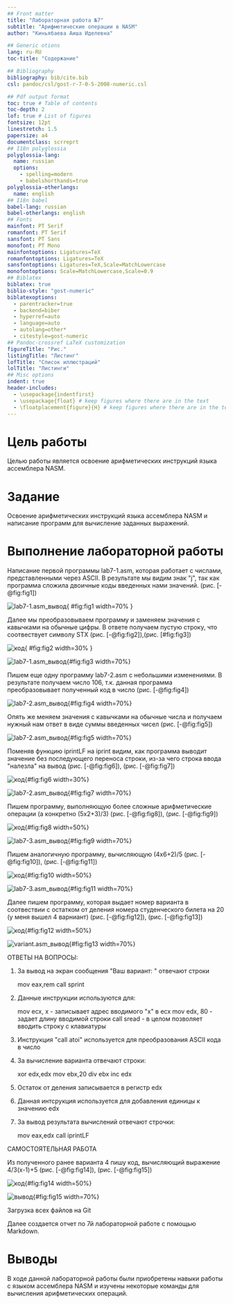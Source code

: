 ```yaml
---
## Front matter
title: "Лабораторная работа №7"
subtitle: "Арифметические операции в NASM"
author: "Киньябаева Аиша Иделевна"

## Generic otions
lang: ru-RU
toc-title: "Содержание"

## Bibliography
bibliography: bib/cite.bib
csl: pandoc/csl/gost-r-7-0-5-2008-numeric.csl

## Pdf output format
toc: true # Table of contents
toc-depth: 2
lof: true # List of figures
fontsize: 12pt
linestretch: 1.5
papersize: a4
documentclass: scrreprt
## I18n polyglossia
polyglossia-lang:
  name: russian
  options:
	- spelling=modern
	- babelshorthands=true
polyglossia-otherlangs:
  name: english
## I18n babel
babel-lang: russian
babel-otherlangs: english
## Fonts
mainfont: PT Serif
romanfont: PT Serif
sansfont: PT Sans
monofont: PT Mono
mainfontoptions: Ligatures=TeX
romanfontoptions: Ligatures=TeX
sansfontoptions: Ligatures=TeX,Scale=MatchLowercase
monofontoptions: Scale=MatchLowercase,Scale=0.9
## Biblatex
biblatex: true
biblio-style: "gost-numeric"
biblatexoptions:
  - parentracker=true
  - backend=biber
  - hyperref=auto
  - language=auto
  - autolang=other*
  - citestyle=gost-numeric
## Pandoc-crossref LaTeX customization
figureTitle: "Рис."
listingTitle: "Листинг"
lofTitle: "Список иллюстраций"
lolTitle: "Листинги"
## Misc options
indent: true
header-includes:
  - \usepackage{indentfirst}
  - \usepackage{float} # keep figures where there are in the text
  - \floatplacement{figure}{H} # keep figures where there are in the text
---
```


# Цель работы

Целью работы является освоение арифметических инструкций языка ассемблера NASM.

# Задание

Освоение арифметических инструкций языка ассемблера NASM и написание программ для вычисление заданных выражений.

# Выполнение лабораторной работы

Написание первой программы lab7-1.asm, которая работает с числами, представленными через ASCII. В результате мы видим знак "j", так как программа сложила двоичные коды введенных нами значений. (рис. [-@fig:fig1])

![lab7-1.asm_вывод](image/1.png){ #fig:fig1 width=70% }

Далее мы преобразовываем программу и заменяем значения с кавычками на обычные цифры. В ответе получаем пустую строку, что соотвествует символу STX (рис. [-@fig:fig2]),(рис. [#fig:fig3])

![код](image/2.1.png){ #fig:fig2 width=30% }

![lab7-1.asm_вывод](image/2.png){#fig:fig3 width=70%}

Пишем еще одну программу lab7-2.asm с небольшими изменениями. В результате получаем число 106, т.к. данная программа преобразовывает полученный код в число (рис. [-@fig:fig4])

![lab7-2.asm_вывод](image/3.png){#fig:fig4 width=70%}

Опять же меняем значения с кавычками на обычные числа и получаем нужный нам ответ в виде суммы введенных чисел (рис. [-@fig:fig5])

![lab7-2.asm_вывод](image/3_1.png){#fig:fig5 width=70%}

Поменяв функцию iprintLF на iprint видим, как программа выводит значение без последующего переноса строки, из-за чего строка ввода "налезла" на вывод (рис. [-@fig:fig6]), (рис. [-@fig:fig7])

![код](image/3.1.png){#fig:fig6 width=30%}

![lab7-2.asm_вывод](image/3_2.png){#fig:fig7 width=70%}

Пишем программу, выполняющую более сложные арифметические операции (а конкретно (5х2+3)/3) (рис. [-@fig:fig8]), (рис. [-@fig:fig9])

![код](image/4.1.png){#fig:fig8 width=50%}

![lab7-3.asm_вывод](image/4.png){#fig:fig9 width=70%}

Пишем аналогичную программу, вычисляющую (4х6+2)/5 (рис. [-@fig:fig10]), (рис. [-@fig:fig11])

![код](image/4.2.png){#fig:fig10 width=50%}

![lab7-3.asm_вывод](image/4_1.png){#fig:fig11 width=70%}

Далее пишем программу, которая выдает номер варианта в соотвествии с остатком от деления номера студенческого билета на 20 (у меня вышел 4 варниант) (рис. [-@fig:fig12]), (рис. [-@fig:fig13])

![код](image/5.1.png){#fig:fig12 width=50%}

![variant.asm_вывод](image/5.png){#fig:fig13 width=70%}

ОТВЕТЫ НА ВОПРОСЫ:

1. За вывод на экран сообщения "Ваш вариант: " отвечают строки 
   
   mov eax,rem
   call sprint

2. Данные инструкции используются для:

   mov ecx, x - записывает адрес вводимого "х" в есх
   mov edx, 80 - задает длину вводимой строки
   call sread - в целом позволяет вводить строку с клавиатуры

3. Инструкция "call atoi" используется для преобразования ASCII  кода в число

4. За вычисление варианта отвечают строки:

   xor edx,edx
   mov ebx,20
   div ebx
   inc edx

5. Остаток от деления записывается в регистр edx

6. Данная интсрукция используется для добавления единицы к значению edx

7. За вывод результата вычислений отвечают строчки:

   mov eax,edx
   call iprintLF

САМОСТОЯТЕЛЬНАЯ РАБОТА

Из полученного ранее варианта 4 пишу код, вычисляющий выражение 4/3(х-1)+5 (рис. [-@fig:fig14]), (рис. [-@fig:fig15])

![код](image/6.1.png){#fig:fig14 width=50%}

![вывод](image/6.png){#fig:fig15 width=70%}

Загрузка всех файлов на Git

Далее создается отчет по 7й лабораторной работе с помощью Markdown.

# Выводы

В ходе данной лабораторной работы были приобретены навыки работы с языком ассемблера NASM и изучены некоторые команды для вычисления арифметических операций.
